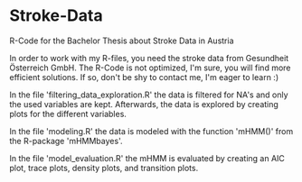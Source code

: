 # Stroke-Data
R-Code for the Bachelor Thesis about Stroke Data in Austria

In order to work with my R-files, you need the stroke data from Gesundheit Österreich GmbH. 
The R-Code is not optimized, I'm sure, you will find more efficient solutions. If so, don't be shy to contact me, I'm eager to learn :)

In the file 'filtering_data_exploration.R' the data is filtered for NA's and only the used variables are kept. Afterwards, the data is explored by creating plots for the different variables.

In the file 'modeling.R' the data is modeled with the function 'mHMM()' from the R-package 'mHMMbayes'.

In the file 'model_evaluation.R' the mHMM is evaluated by creating an AIC plot, trace plots, density plots, and transition plots.

